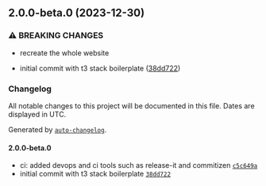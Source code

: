 

## 2.0.0-beta.0 (2023-12-30)


### ⚠ BREAKING CHANGES

* recreate the whole website

* initial commit with t3 stack boilerplate ([38dd722](https://github.com/chof64/chadfernandez-me/commit/38dd722a938e2eb0b6e6db5960c8836dc3648490))

### Changelog

All notable changes to this project will be documented in this file. Dates are displayed in UTC.

Generated by [`auto-changelog`](https://github.com/CookPete/auto-changelog).

#### 2.0.0-beta.0

- ci: added devops and ci tools such as release-it and commitizen [`c5c649a`](https://github.com/chof64/chadfernandez-me/commit/c5c649aea7c896752f3495ef727db1fd20a7c53a)
- initial commit with t3 stack boilerplate [`38dd722`](https://github.com/chof64/chadfernandez-me/commit/38dd722a938e2eb0b6e6db5960c8836dc3648490)
